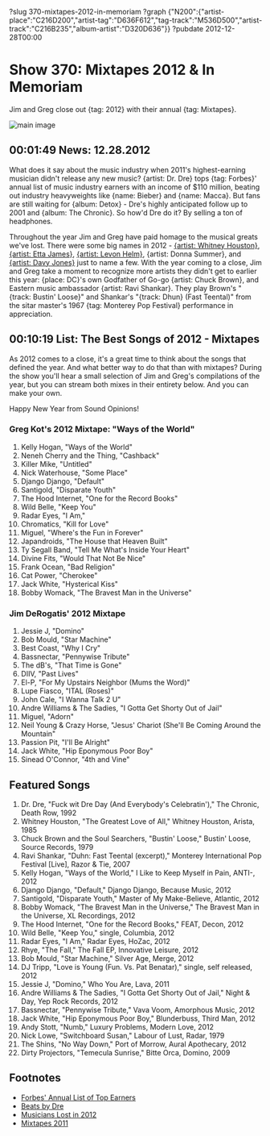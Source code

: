 ?slug 370-mixtapes-2012-in-memoriam
?graph {"N200":{"artist-place":"C216D200","artist-tag":"D636F612","tag-track":"M536D500","artist-track":"C216B235","album-artist":"D320D636"}}
?pubdate 2012-12-28T00:00

# Show 370: Mixtapes 2012 & In Memoriam
Jim and Greg close out {tag: 2012} with their annual {tag: Mixtapes}.

![main image](http://static.soundopinions.org/images/mixtapes.jpg)

## 00:01:49 News: 12.28.2012
What does it say about the music industry when 2011's highest-earning musician didn't release any new music? {artist: Dr. Dre} tops {tag: Forbes}' annual list of music industry earners with an income of $110 million, beating out industry heavyweights like {name: Bieber} and {name: Macca}. But fans are still waiting for {album: Detox} - Dre's highly anticipated follow up to 2001 and {album: The Chronic}. So how'd Dre do it? By selling a ton of headphones.
                                                                
Throughout the year Jim and Greg have paid homage to the musical greats we've lost. There were some big names in 2012 - [{artist: Whitney Houston}](/show/325), [{artist: Etta James}](/show/322), [{artist: Levon Helm}](/show/335), {artist: Donna Summer}, and [{artist: Davy Jones}](/show/328) just to name a few. With the year coming to a close, Jim and Greg take a moment to recognize more artists they didn't get to earlier this year: {place: DC}'s own Godfather of Go-go {artist: Chuck Brown}, and Eastern music ambassador {artist: Ravi Shankar}. They play Brown's "{track: Bustin' Loose}" and Shankar's "{track: Dhun} (Fast Teental)" from the sitar master's 1967 {tag: Monterey Pop Festival} performance in appreciation.

## 00:10:19 List: The Best Songs of 2012 - Mixtapes

As 2012 comes to a close, it's a great time to think about the songs that defined the year. And what better way to do that than with mixtapes? During the show you'll hear a small selection of Jim and Greg's compilations of the year, but you can stream both mixes in their entirety below. And you can make your own.

Happy New Year from Sound Opinions!

### Greg Kot's 2012 Mixtape: "Ways of the World"
1. Kelly Hogan, "Ways of the World"
2. Neneh Cherry and the Thing, "Cashback"
3. Killer Mike, "Untitled"
4. Nick Waterhouse, "Some Place"
5. Django Django, "Default"
6. Santigold, "Disparate Youth"
7. The Hood Internet, "One for the Record Books"
8. Wild Belle, "Keep You"
9. Radar Eyes, "I Am,"
10. Chromatics, "Kill for Love"
11. Miguel, "Where's the Fun in Forever"
12. Japandroids, "The House that Heaven Built"
13. Ty Segall Band, "Tell Me What's Inside Your Heart"
14. Divine Fits, "Would That Not Be Nice"
15. Frank Ocean, "Bad Religion"
16. Cat Power, "Cherokee"
17. Jack White, "Hysterical Kiss"
18. Bobby Womack, "The Bravest Man in the Universe"



### Jim DeRogatis' 2012 Mixtape
1. Jessie J, "Domino"
2. Bob Mould, "Star Machine"
3. Best Coast, "Why I Cry"
4. Bassnectar, "Pennywise Tribute"
5. The dB's, "That Time is Gone"
6. DIIV, "Past Lives"
7. El-P, "For My Upstairs Neighbor (Mums the Word)"
8. Lupe Fiasco, "ITAL (Roses)"
9. John Cale, "I Wanna Talk 2 U"
10. Andre Williams & The Sadies, "I Gotta Get Shorty Out of Jail"
11. Miguel, "Adorn"
12. Neil Young & Crazy Horse, "Jesus' Chariot (She'll Be Coming Around the Mountain"
13. Passion Pit, "I'll Be Alright"
14. Jack White, "Hip Eponymous Poor Boy"
15. Sinead O'Connor, "4th and Vine"



## Featured Songs
1. Dr. Dre, "Fuck wit Dre Day (And Everybody's Celebratin')," The Chronic, Death Row, 1992
2. Whitney Houston, "The Greatest Love of All," Whitney Houston, Arista, 1985
3. Chuck Brown and the Soul Searchers, "Bustin' Loose," Bustin' Loose, Source Records, 1979
4. Ravi Shankar, "Duhn: Fast Teental (excerpt)," Monterey International Pop Festival [Live], Razor & Tie, 2007
5. Kelly Hogan, "Ways of the World," I Like to Keep Myself in Pain, ANTI-, 2012
6. Django Django, "Default," Django Django, Because Music, 2012
7. Santigold, "Disparate Youth," Master of My Make-Believe, Atlantic, 2012
8. Bobby Womack, "The Bravest Man in the Universe," The Bravest Man in the Universe, XL Recordings, 2012
9. The Hood Internet, "One for the Record Books," FEAT, Decon, 2012
10. Wild Belle, "Keep You," single, Columbia, 2012
11. Radar Eyes, "I Am," Radar Eyes, HoZac, 2012
12. Rhye, "The Fall," The Fall EP, Innovative Leisure, 2012
13. Bob Mould, "Star Machine," Silver Age, Merge, 2012
14. DJ Tripp, "Love is Young (Fun. Vs. Pat Benatar)," single, self released, 2012
15. Jessie J, "Domino," Who You Are, Lava, 2011
16. Andre Williams & The Sadies, "I Gotta Get Shorty Out of Jail," Night & Day, Yep Rock Records, 2012
17. Bassnectar, "Pennywise Tribute," Vava Voom, Amorphous Music, 2012
18. Jack White, "Hip Eponymous Poor Boy," Blunderbuss, Third Man, 2012
19. Andy Stott, "Numb," Luxury Problems, Modern Love, 2012
20. Nick Lowe, "Switchboard Susan," Labour of Lust, Radar, 1979
21. The Shins, "No Way Down," Port of Morrow, Aural Apothecary, 2012
22. Dirty Projectors, "Temecula Sunrise," Bitte Orca, Domino, 2009


## Footnotes
- [Forbes' Annual List of Top Earners](http://www.forbes.com/sites/zackomalleygreenburg/2012/09/05/cash-kings-2012-hip-hops-top-earners/)
- [Beats by Dre](http://www.beatsbydre.com)
- [Musicians Lost in 2012](http://www.rollingstone.com/music/pictures/2012-in-memoriam-musicians-we-lost-20121130)
- [Mixtapes 2011](http://www.soundopinions.org/show/318)
